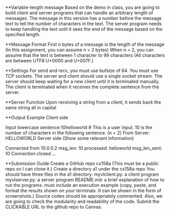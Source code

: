 **Variable-length message
Based on the demo in class, you are going to build client and server programs that can handle an arbitrary length of messages.
The message in this version has a number before the message text to tell the number of characters in the text.
The server program needs to keep handling the text until it sees the end of the message based on the specified length.

**Message Format
First n bytes of a message is the length of the message (In this assignment, you can assume n = 2 bytes)
When n = 2, you can assume that the text is between 1 character to 99 characters (All characters are between UTF8 U+0000 and U+007F.)

**Settings
For send and recv, you must use bufsize of 64.
You must use TCP sockets.
The server and client should use a single socket stream.
The server should keep waiting for a new client until it is terminated manually.
The client is terminated when it receives the complete sentence from the server.

**Server Function
Upon receiving a string from a client, it sends back the same string all in capital

**Output Example
Client side

Input lowercase sentence:10helloworld # This is a user input. 10 is the number of characters in the following sentence. (n = 2)
From Server: HELLOWORLD
Server side (Show some relevant information)

Connected from 10.0.0.2
msg_len: 10
processed: helloworld
msg_len_sent: 10
Connection closed
...

**Submission Guide
Create a GitHub repo cs158a (This must be a public repo so I can clone it.)
Create a directory a1 under the cs158a repo
You should have three files in the a1 directory:
myvlclient.py: a client program
myvlserver.py: a server program
README.md: a brief explanation of how to run the programs. must include an execution example (copy, paste, and format the results shown on your terminals. It can be shown in the form of screenshots.)
Source codes should be appropriately commented. Also, we are going to check the modularity and readability of the code.
Submit the CLICKABLE URL to the github repo to Canvas.